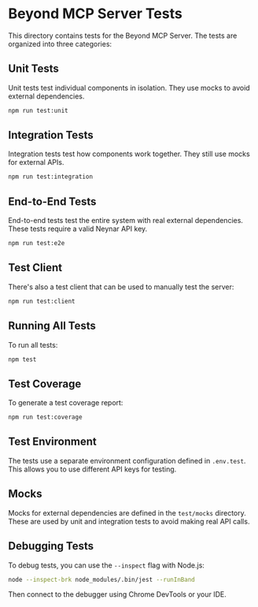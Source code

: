 # Beyond MCP Server Tests

This directory contains tests for the Beyond MCP Server. The tests are organized into three categories:

## Unit Tests

Unit tests test individual components in isolation. They use mocks to avoid external dependencies.

```bash
npm run test:unit
```

## Integration Tests

Integration tests test how components work together. They still use mocks for external APIs.

```bash
npm run test:integration
```

## End-to-End Tests

End-to-end tests test the entire system with real external dependencies. These tests require a valid Neynar API key.

```bash
npm run test:e2e
```

## Test Client

There's also a test client that can be used to manually test the server:

```bash
npm run test:client
```

## Running All Tests

To run all tests:

```bash
npm test
```

## Test Coverage

To generate a test coverage report:

```bash
npm run test:coverage
```

## Test Environment

The tests use a separate environment configuration defined in `.env.test`. This allows you to use different API keys for testing.

## Mocks

Mocks for external dependencies are defined in the `test/mocks` directory. These are used by unit and integration tests to avoid making real API calls.

## Debugging Tests

To debug tests, you can use the `--inspect` flag with Node.js:

```bash
node --inspect-brk node_modules/.bin/jest --runInBand
```

Then connect to the debugger using Chrome DevTools or your IDE. 